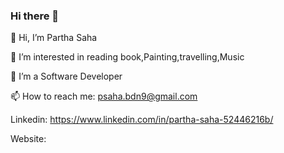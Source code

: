 ### Hi there 👋

👋 Hi, I’m Partha Saha

👀 I’m interested in reading book,Painting,travelling,Music

🌱 I’m a Software Developer 

📫 How to reach me: psaha.bdn9@gmail.com

Linkedin: https://www.linkedin.com/in/partha-saha-52446216b/

Website: 
